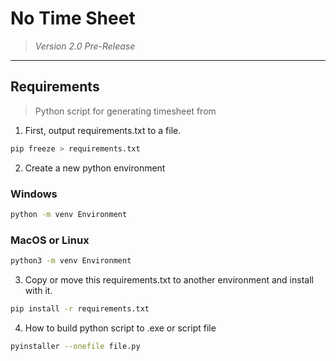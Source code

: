 # No Time Sheet
> *Version 2.0 Pre-Release*
---
## Requirements
> Python script for generating timesheet from

1. First, output requirements.txt to a file.

```bash
pip freeze > requirements.txt
```
2. Create a new python environment
### Windows
```bash
python -m venv Environment
```
### MacOS or Linux
```bash
python3 -m venv Environment
```

3. Copy or move this requirements.txt to another environment and install with it.

```bash
pip install -r requirements.txt
```
4. How to build python script to .exe or script file
```bash
pyinstaller --onefile file.py
```